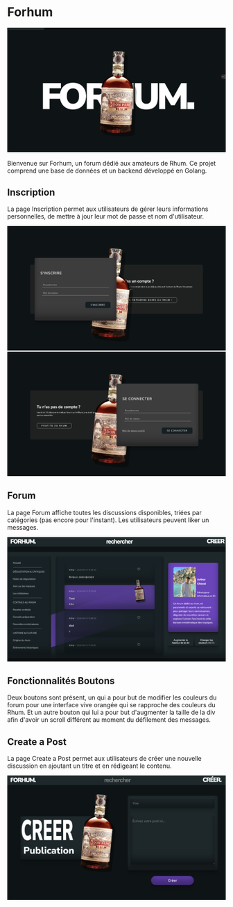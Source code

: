 # Forhum

![Forhum](./assets/images/Forhum.png)

Bienvenue sur Forhum, un forum dédié aux amateurs de Rhum. Ce projet comprend une base de données et un backend développé en Golang.

## Inscription

La page Inscription permet aux utilisateurs de gérer leurs informations personnelles, de mettre à jour leur mot de passe et nom d'utilisateur. 

![Inscription](./assets/images/Inscription.png)
![Connexion](./assets/images/connexion.png)

## Forum

La page Forum affiche toutes les discussions disponibles, triées par catégories (pas encore pour l'instant). Les utilisateurs peuvent liker un messages.

![Homepage](./assets/images/homepage.png)

## Fonctionnalités Boutons
 
Deux boutons sont présent, un qui a pour but de modifier les couleurs du forum pour une interface vive orangée qui se rapproche des couleurs du Rhum.
Et un autre bouton qui lui a pour but d'augmenter la taille de la div afin d'avoir un scroll différent au moment du défilement des messages.

## Create a Post

La page Create a Post permet aux utilisateurs de créer une nouvelle discussion en ajoutant un titre et en rédigeant le contenu.

![Create Post](./assets/images/crer.png)
